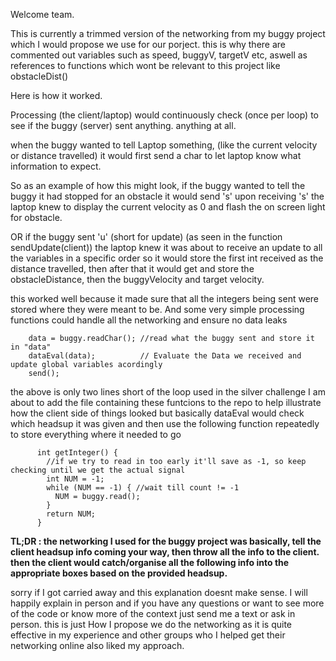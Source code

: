 Welcome team.


This is currently a trimmed version of the networking from my buggy project which I would propose we use for our porject.
  this is why there are commented out variables such as speed, buggyV, targetV etc, aswell as references to functions which wont be relevant to this project like obstacleDist()

Here is how it worked.

Processing (the client/laptop) would continuously check (once per loop) to see if the buggy (server) sent anything. anything at all.

when the buggy wanted to tell Laptop something, (like the current velocity or distance travelled)
  it would first send a char to let laptop know what information to expect.
    
So as an example of how this might look, if the buggy wanted to tell the buggy it had stopped for an obstacle it would send 's'
    upon receiving 's' the laptop knew to display the current velocity as 0 and flash the on screen light for obstacle.
    
  OR if the buggy sent 'u' (short for update) (as seen in the function sendUpdate(client)) the laptop knew it was about to receive an update to all the variables in a specific order so it would store the first int received as the distance travelled, then after that it would get and store the obstacleDistance, then the buggyVelocity and target velocity.

  this worked well because it made sure that all the integers being sent were stored where they were meant to be. 
    And some very simple processing functions could handle all the networking and ensure no data leaks
      
        data = buggy.readChar(); //read what the buggy sent and store it in "data"
        dataEval(data);          // Evaluate the Data we received and update global variables acordingly
        send();
        
  the above is only two lines short of the loop used in the silver challenge
      I am about to add the file containing these funtcions to the repo to help illustrate how the client side of things looked
      but basically dataEval would check which headsup it was given and then use the following function repeatedly to store everything where it needed to go 
      
          int getInteger() {
            //if we try to read in too early it'll save as -1, so keep checking until we get the actual signal
            int NUM = -1;
            while (NUM == -1) { //wait till count != -1
              NUM = buggy.read();
            }
            return NUM;
          }

**TL;DR : the networking I used for the buggy project was basically, tell the client headsup info coming your way, then throw all the info to the client.
        then the client would catch/organise all the following info into the appropriate boxes based on the provided headsup.**

sorry if I got carried away and this explanation doesnt make sense. I will happily explain in person and if you have any questions or want to see more of the code or know more of the context
just send me a text or ask in person. this is just How I propose we do the networking as it is quite effective in my experience and other groups who I helped get their networking online also liked my approach.
